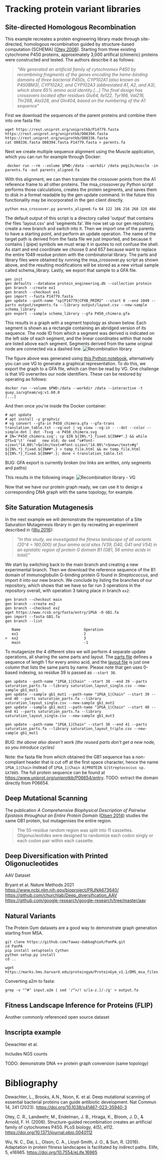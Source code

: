 # Tracking protein variant libraries
## Site-directed Homologous Recombination

This example recreates a protein engineering library made through site-directed, homologous recombination guided by
structure-based computation (SCHEMA) ([Otey 2006](https://doi.org/10.1371/journal.pbio.0040112)). Starting from three existing
cytochrome P450 proteins, approximately 3,000 artifical (chimeric) proteins were constructed and tested. The authors
describe it as follows: 

> _"We generated an artificial family of cytochromes P450 by recombining fragments of the genes encoding the
> heme-binding domains of three bacterial P450s, CYP102A1 (also known as P450BM3), CYP102A2, and CYP102A3 (abbreviated
> A1, A2, and A3), which share ̃65% amino acid identity [...] The final design has crossovers located after residues
> Glu64, Ile122, Tyr166, Val216, Thr268, Ala328, and Gln404, based on the numbering of the A1 sequence"_

First we download the sequences of the parent proteins and combine them into one fasta file:

```console
wget https://rest.uniprot.org/uniprotkb/P14779.fasta https://rest.uniprot.org/uniprotkb/O08394.fasta https://rest.uniprot.org/uniprotkb/O08336.fasta
cat O08336.fasta O08394.fasta P14779.fasta > parents.fa
```

Next we create multiple sequence alignment using the Muscle application, which you can run for example through Docker:

```console
 docker run --rm --volume $PWD:/data --workdir /data pegi3s/muscle -in parents.fa -out parents_aligned.fa
```

With this alignment, we can then translate the crossover points from the A1 reference frame to all other proteins. The
msa_crossover.py Python script performs those calculations, creates the protein segments, and saves them to disk in a
format readable by the gen update command. In the future this functionality may be incorporated in the gen client
directly.

```console
python msa_crossover.py parents_aligned.fa 64 122 166 216 268 328 404
```

The default output of this script is a directory called 'output' that contains the files 'layout.csv' and 'segments.fa'.
We now set up our gen repository, create a new branch and switch into it. Then we import one of the parents to have a 
starting point, and perform an update operation. The name of the target path is derived from the fasta file we just
imported, and because it contains | (pipe) symbols we must wrap it in quotes to not confuse the shell. As start and end 
coordinate we choose 0 and 657 because want to replace the entire 1049 residue protein with the combinatorial library.
The parts and library files were obtained by running the msa_crossover.py script as shown above, and the resulting
modifications will be stored as a new virtual sample called schema_library. Lastly, we export that sample to a GFA file.

```console
gen init
gen defaults --database protein_engineering.db --collection protein
gen branch --create ex1
gen branch --checkout ex1
gen import --fasta P14779.fasta
gen update --path-name "sp|P14779|CPXB_PRIM2" --start 0 --end 1049 --parts output/segments.fa --library output/layout.csv --new-sample schema_library
gen export --sample schema_library --gfa P450_chimera.gfa
```

This results in a graph with a segment topology as shown below. Each segment is shown as a rectangle containing an
abridged version of its sequence. The node ID from which a segment was derived is indicated on the left side of each
segment, and the linear coordinates within that node are listed above each segment. Segments derived from the same
original node are connected via a dashed line. ![Recombination library](../../docs/figures/protein_figure_1.svg)

The figure above was generated using [this Python notebook](../../docs/figures/generate_dot_files.ipynb), alternatively
you can use VG to generate a graphical representation. To do this, we export the graph to a GFA file, which can then be
read by VG. One challenge is that VG overwrites our node identifiers. These can be restored by operating as follows:
```console
docker run --volume $PWD:/data --workdir /data --interactive -t quay.io/vgteam/vg:v1.60.0
[...]

```
And then once you're inside the Docker container:
```console
# apt update
# apt install -y graphviz
# vg convert --gfa-in P450_chimera.gfa --gfa-trans translation_table.txt --vg-out | vg view --vg-in - --dot --color --simple-dot | dot -Tsvg -o P450_chimera.svg
# IN='P450_chimera.svg'; cp $IN ${IN%.*}_fixed.${IN##*.} && while IFS=$'\t' read _ new old; do sed "s#font-size=\"14.00\">$old</text>#font-size=\"14.00\">$new</text>#g" ${IN%.*}_fixed.${IN##*.} > temp_file.html && mv temp_file.html ${IN%.*}_fixed.${IN##*.}; done < translation_table.txt
```

BUG: GFA export is currently broken (no links are written, only segments and paths)

This results in the following image: ![Recombination library - VG](P450_chimera_fixed.svg)

Now that we have our protein graph ready, we can use it to design a corresponding DNA graph with the same topology, for
example. 

## Site Saturation Mutagenesis
In the next example we will demonstrate the representation of a Site Saturation Mutagenesis library in gen by recreating
an experiment described in ([Wu 2016](https://doi.org/10.7554/eLife.16965)):

> _"In this study, we investigated the fitness landscape of all variants (20^4 = 160,000) at four amino acid sites (V39,
> D40, G41 and V54) in an epistatic region of protein G domain B1 (GB1, 56 amino acids in total)"_

We start by switching back to the main branch and creating a new experimental branch. Then we download the reference 
sequence of the B1 domain of immunoglobulin G-binding protein G found in _Streptococcus_, and import it into our new 
branch. We conclude by listing the branches of our repository, which shows that we have so far run 3 operations in the 
repository overall, with operation 3 taking place in branch `ex2`: 

```console
gen branch --checkout main
gen branch --create ex2
gen branch --checkout ex2
wget https://www.rcsb.org/fasta/entry/1PGA -O GB1.fa
gen import --fasta GB1.fa
gen branch --list

   Name                             Operation           
   ex1                              2                   
>  ex2                              3                   
   main                             -1          
```

To mutagenize the 4 different sites we will perform 4 separate update operations, all sharing the same parts and layout.
The [parts file](saturation_parts.fa) defines a sequence of length 1 for every amino acid, and the [layout file](saturation_layout_single.csv) 
is just one column that lists the same parts by name. Please note that gen uses 0-based indexing, so residue 39 is passed
as `--start 38`. 


```console
gen update --path-name "1PGA_1|Chain" --start 38 --end 39 --parts saturation_parts.fa --library saturation_layout_single.csv --new-sample gb1_mut1
gen update --sample gb1_mut1 --path-name "1PGA_1|Chain" --start 39 --end 40 --parts saturation_parts.fa --library saturation_layout_single.csv --new-sample gb1_mut2
gen update --sample gb1_mut1 --path-name "1PGA_1|Chain" --start 40 --end 41 --parts saturation_parts.fa --library saturation_layout_single.csv --new-sample gb1_mut3
```

```console
gen update --path-name "1PGA_1|Chain" --start 38 --end 41 --parts saturation_parts.fa --library saturation_layout_triple.csv --new-sample gb1_mut1
```

*BUG: the above also doesn't work (the reused parts don't get a new node, so you introduce cycles)*

Note: the fasta file from which obtained the GB1 sequence has a non-compliant header that is cut off at the first space
character, hence the name `1PGA_1|Chain` instead of `1PGA_1|Chain A|PROTEIN G|Streptococcus sp. GX7805`. The full protein
sequence can be found at https://www.uniprot.org/uniprotkb/P06654/entry. TODO: extract the domain directly from P06654. 


## Deep Mutational Scanning


The publication _A Comprehensive Biophysical Description of Pairwise Epistasis throughout an Entire
Protein Domain_ ([Olsen 2014](https://doi.org/10.1016/j.cub.2014.09.072)) studies the same GB1 protein, but mutagenises
the entire region.

>  The 55-residue random region was split into 11 cassettes. Oligonucleotides were designed to randomize each codon singly or each codon pair within each cassette.


## Deep Diversification with Printed Oligonucleotides 
AAV Dataset

Bryant et al. Nature Methods 2021 https://www.ncbi.nlm.nih.gov/bioproject/PRJNA673640/
https://github.com/churchlab/Deep_diversification_AAV https://github.com/google-research/google-research/tree/master/aav 


## Natural Variants

The Protein Gym datasets are a good way to demonstrate graph generation starting from MSA. 

```console
git clone https://github.com/fawaz-dabbaghieh/PanPA.git
cd PanPA
pip install setuptools Cython
python setup.py install
cd ..
```

```console
wget https://marks.hms.harvard.edu/proteingym/ProteinGym_v1.1/DMS_msa_files.zip
```

Converting a2m to fasta:

```console
grep -v "^#" input.a2m | sed '/^>/! s/[a-z.]/-/g' > output.fa
```

## Fitness Landscape Inference for Proteins (FLIP) 
Another commonly referenced open source dataset

## Inscripta example
Dewachter et al. 

Includes NGS counts

TODO: demonstrate DNA <-> protein graph conversion (same topology)



# Bibliography
Dewachter, L., Brooks, A.N., Noon, K. et al. Deep mutational scanning of essential bacterial proteins can guide
antibiotic development. Nat Commun 14, 241 (2023). https://doi.org/10.1038/s41467-023-35940-3

Otey, C. R., Landwehr, M., Endelman, J. B., Hiraga, K., Bloom, J. D., & Arnold, F. H. (2006). Structure-guided
recombination creates an artificial family of cytochromes P450. PLoS biology, 4(5), e112.
https://doi.org/10.1371/journal.pbio.0040112 

Wu, N. C., Dai, L., Olson, C. A., Lloyd-Smith, J. O., & Sun, R. (2016). Adaptation in protein fitness landscapes is
facilitated by indirect paths. Elife, 5, e16965.  https://doi.org/10.7554/eLife.16965


    